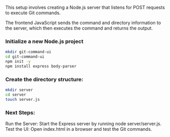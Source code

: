 
This setup involves creating a Node.js server that listens for POST requests to execute Git commands. 

The frontend JavaScript sends the command and directory information to the server, which then executes the command and returns the output.

### Initialize a new Node.js project

```bash
mkdir git-command-ui
cd git-command-ui
npm init -y
npm install express body-parser
```

### Create the directory structure:

```bash
mkdir server
cd server
touch server.js

```

### Next Steps:

Run the Server: Start the Express server by running node server/server.js.
Test the UI: Open index.html in a browser and test the Git commands.
